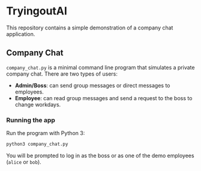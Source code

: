 # TryingoutAI

This repository contains a simple demonstration of a company chat application.

## Company Chat

`company_chat.py` is a minimal command line program that simulates a private company chat. There are two types of users:

- **Admin/Boss**: can send group messages or direct messages to employees.
- **Employee**: can read group messages and send a request to the boss to change workdays.

### Running the app

Run the program with Python 3:

```bash
python3 company_chat.py
```

You will be prompted to log in as the boss or as one of the demo employees (`alice` or `bob`).
